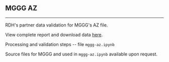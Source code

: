 ## MGGG AZ

---

RDH's partner data validation for MGGG's AZ file. 

View complete report and download data [here](https://redistrictingdatahub.org/dataset/mggg-arizona-precincts-and-election-results/).

Processing and validation steps -- file `mggg-az.ipynb`

Source files for MGGG and used in `mggg-az.ipynb` available upon request. 
   

   



